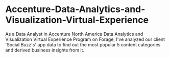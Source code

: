 # Accenture-Data-Analytics-and-Visualization-Virtual-Experience
As a Data Analyst in Accenture North America Data Analytics and Visualization Virtual Experience Program on Forage, I've analyzed our client 'Social Buzz's' app data to find out the most popular 5 content categories and derived business insights from it.
